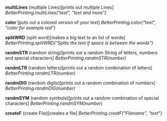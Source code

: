 **multiLines** (multiple Lines)[prints out multiple Lines]    _BetterPrinting.multiLines("text", "text and more")_

**color** [puts out a colored version of your text]    _BetterPrinting.color("text", "color for example red")_

**splitWRD** (split word)[makes a big text to an list of words]    _BetterPrinting.splitWRD("Splits the text if space is between the words")_

**randmSTR** (random string)[prints out a random String of letters, numbers and special characters]    _BetterPrinting.randmSTR(number)_

**randmLTR** (random letters)[prints out a random combination of letters]    _BetterPrinting.randmLTR(number)_

**randmDIG** (random digits)[prints out a random combination of numbers]    _BetterPrinting.randmDIG(number)_

**randmSYM** (random symbols)[prints out a random combination of special characters]    _BetterPrinting.randmSYM(number)_

**createF** (create File)[creates a file]    _BetterPrinting.creatF("Filename", "text")_
